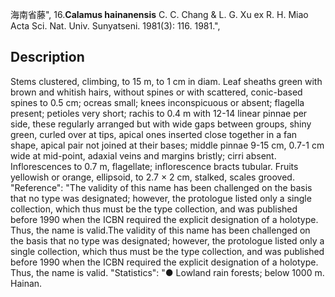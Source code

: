 海南省藤",
16.**Calamus hainanensis** C. C. Chang & L. G. Xu ex R. H. Miao Acta Sci. Nat. Univ. Sunyatseni. 1981(3): 116. 1981.",

## Description
Stems clustered, climbing, to 15 m, to 1 cm in diam. Leaf sheaths green with brown and whitish hairs, without spines or with scattered, conic-based spines to 0.5 cm; ocreas small; knees inconspicuous or absent; flagella present; petioles very short; rachis to 0.4 m with 12-14 linear pinnae per side, these regularly arranged but with wide gaps between groups, shiny green, curled over at tips, apical ones inserted close together in a fan shape, apical pair not joined at their bases; middle pinnae 9-15 cm, 0.7-1 cm wide at mid-point, adaxial veins and margins bristly; cirri absent. Inflorescences to 0.7 m, flagellate; inflorescence bracts tubular. Fruits yellowish or orange, ellipsoid, to 2.7 × 2 cm, stalked, scales grooved.
  "Reference": "The validity of this name has been challenged on the basis that no type was designated; however, the protologue listed only a single collection, which thus must be the type collection, and was published before 1990 when the ICBN required the explicit designation of a holotype. Thus, the name is valid.The validity of this name has been challenged on the basis that no type was designated; however, the protologue listed only a single collection, which thus must be the type collection, and was published before 1990 when the ICBN required the explicit designation of a holotype. Thus, the name is valid.
  "Statistics": "● Lowland rain forests; below 1000 m. Hainan.
